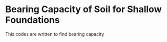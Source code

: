 # Bearing Capacity of Soil for Shallow Foundations

This codes are written to find bearing capacity
